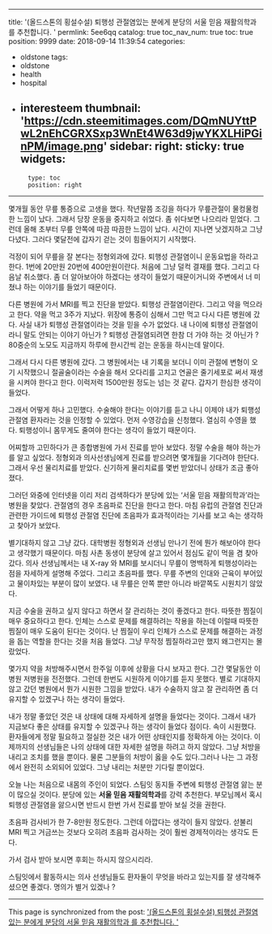 
---
title: '(올드스톤의 횡설수설) 퇴행성 관절염있는 분에게 분당의 서울 믿음 재활의학과 를 추천합니다.  '
permlink: 5ee6qq
catalog: true
toc_nav_num: true
toc: true
position: 9999
date: 2018-09-14 11:39:54
categories:
- oldstone
tags:
- oldstone
- health
- hospital
- interesteem
thumbnail: 'https://cdn.steemitimages.com/DQmNUYttPwL2nEhCGRXSxp3WnEt4W63d9jwYKXLHiPGinPM/image.png'
sidebar:
    right:
        sticky: true
widgets:
    -
        type: toc
        position: right
---



몇개월 동안 무릎 통증으로 고생을 했다. 작년말쯤 조깅을 하다가 무릎관절이 물컹물컹한 느낌이 났다. 그래서 당장 운동을 중지하고 쉬었다. 좀 쉬다보면 나으리라 믿었다. 그런데 올해 초부터 무릎 안쪽에 따끔 따끔한 느낌이 났다. 시간이 지나면 낫겠지하고 그냥 다녔다. 그러다 몇달전에 갑자기 걷는 것이 힘들어지기 시작했다. 

걱정이 되어 무릎을 잘 본다는 정형외과에 갔다. 퇴행성 관절염이니 운동요법을 하라고 한다. 1번에 20만원 20번에 400만원이란다. 처음에 그냥 덜컥 결재를 했다. 그리고 다음날 취소했다. 좀 더 알아보아야 하겠다는 생각이 들었기 때문이거니와 주변에서 너 미쳤냐 하는 이야기를 들었기 때문이다. 

다른 병원에 가서 MRI를 찍고 진단을 받았다. 퇴행성 관절염이란다. 그리고 약을 먹으라고 한다. 약을 먹고 3주가 지났다. 위장에 통증이 심해서 그만 먹고 다시 다른 병원에 갔다. 사실 내가 퇴행성 관절염이라는 것을 믿을 수가 없었다. 내 나이에 퇴행성 관절염이라니 말도 안되는 이야기 아닌가 ? 퇴행성 관절염되려면 한참 더 가야 하는 것 아닌가 ? 80중순의 노모도 지금까지 하루에 한시간씩 걷는 운동을 하시는데 말이다. 

그래서 다시 다른 병원에 갔다. 그 병원에서는 내 기록을 보더니 이미 관절에 변형이 오기 시작했으니 절골술이라는 수술을 해서 오다리를 고치고 연골은 줄기세포로 써서 재생을 시켜야 한다고 한다. 이럭저럭 1500만원 정도는 넘는 것 같다. 갑자기 한심한 생각이 들었다. 

그래서 어떻게 하나 고민했다. 수술해야 한다는 이야기를 듣고 나니 이제야 내가 퇴행성 관절염 환자라는 것을 인정할 수 있었다. 먼저 수영강습을 신청했다. 열심히 수영을 했다. 퇴행성이니 몸무게도 줄여야 한다는 생각이 들었기 때문이다.

어찌할까 고민하다가 큰 종합병원에 가서 진료를 받아 보았다. 정말 수술을 해야 하는가를 알고 싶었다. 정형외과 의사선생님에게 진료를 받으려면 몇개월을 기다려야 한단다. 그래서 우선 물리치료를 받았다. 신기하게 물리치료를 몇번 받았더니 상태가 조금 좋아졌다. 

그러던 와중에 인터넷을 이리 저리 검색하다가 분당에 있는 ‘서울 믿음 재활의학과’라는 병원을 찾았다. 관절염의 경우 초음파로 진단을 한다고 한다. 마침 유럽의 관절염 진단과 관련한 가이드에 퇴행성 관절염 진단에 초음파가 효과적이라는 기사를 보고 속는 생각하고 찾아가 보았다. 

별기대하지 않고 그냥 갔다. 대학병원 정형외과 선생님 만나기 전에 뭔가 해보아야 한다고 생각했기 때문이다. 마침 사촌 동생이 분당에 살고 있어서 점심도 같이 먹을 겸 찾아갔다. 의사 선생님께서는 내 X-ray 와  MRI를 보시더니 무릎이 명백하게 퇴행성이라는 점을 자세하게 설명해 주었다. 그리고 초음파를 했다. 무릎 주변의 인대와 근육이 부어있고 물이차있는 부분이 많이 보였다. 내 무릎은 안쪽 뿐만 아니라 바깥쪽도 시원치기 않았다. 

지금 수술을 권하고 싶지 않다고 하면서 잘 관리하는 것이 좋겠다고 한다. 따뜻한 찜질이 매우 중요하다고 한다. 인체는 스스로 문제를 해결하려는 작용을 하는데 이럴때 따뜻한 찜질이 매우 도움이 된다는 것이다. 난 찜질이 우리 인체가 스스로 문제를 해결하는 과정을 돕는 역할을 한다는 것을 처음 들었다. 그냥 무작정 찜질하라고만 했지 왜그런지는 몰랐었다. 

몇가지 약을 처방해주시면서 한주일 이후에 상황을 다시 보자고 한다. 그간 몇달동안 이병원 저병원을 전전했다. 그런데 한번도 시원하게 이야기를 듣지 못했다. 별로 기대하지 않고 갔던 병원에서 뭔가 시원한 그낌을 받았다. 내가 수술하지 않고 잘 관리하면 좀 더 유지할 수 있겠구나 하는 생각이 들었다. 

내가 정말 좋았던 것은 내 상태에 대해 자세하게 설명을 들었다는 것이다. 그래서 내가 지금보다 좋은 상태를 유지할 수 있겠구나 하는 생각이 들었다 점이다. 속이 시원했다. 환자들에게 정말 필요하고 절실한 것은 내가 어떤 상태인지를 정확하게 아는 것이다. 이제까지의 선생님들은 나의 상태에 대한 자세한 설명을 하려고 하지 않았다. 그냥 처방을 내리고 조치를 했을 뿐이다. 물론 그분들의 처방이 옳을 수도 있다.그러나 나는 그 과정에서 완전히 소외되어 있었다. 그냥 내리는 처분만 기다릴 뿐이었다.

오늘 나는 처음으로 내몸의 주인이 되었다. 스팀잇 동지들 주변에 퇴행성 관절염 앓는 분이 많으실 것이다. 분당에 있는 **서울 믿음 재활의학과**를 강력 추천한다. 부모님께서 혹시 퇴행성 관절염을 앓으시면 반드시 한번 가서 진료를 받아 보실 것을 권한다. 

초음파 검사비가 한 7-8만원 정도한다. 그런데 아깝다는 생각이 들지 않았다. 섣불리 MRI 찍고 거금쓰는 것보다 오히려 초음파 검사하는 것이 훨씬 경제적이라는 생각도 든다. 

가서 검사 받아 보시면 후회는 하시지 않으시리라. 

스팀잇에서 활동하시는 의사 선생님들도 환자둘이 무엇을 바라고 있는지를 잘 생각해주셨으면 좋겠다. 명의가 별거 있겠나 ?

- - -

This page is synchronized from the post: ['(올드스톤의 횡설수설) 퇴행성 관절염있는 분에게 분당의 서울 믿음 재활의학과 를 추천합니다.  '](https://steemit.com/@oldstone/5ee6qq)
